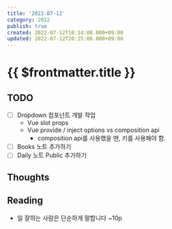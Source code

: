 ```yaml
---
title: '2022-07-12'
category: 2022
publish: true
created: 2022-07-12T10:14:00.000+09:00
updated: 2022-07-12T10:25:00.000+09:00
---
```


# {{ $frontmatter.title }}

## TODO

- [ ] Dropdown 컴포넌트 개발 작업
  - Vue slot props
  - Vue provide / inject options vs composition api
    - composition api를 사용했을 땐, 키를 사용해야 함.
- [ ] Books 노트 추가하기
- [ ] Daily 노트 Public 추가하기

## Thoughts

## Reading

- 일 잘하는 사람은 단순하게 말합니다 ~10p
